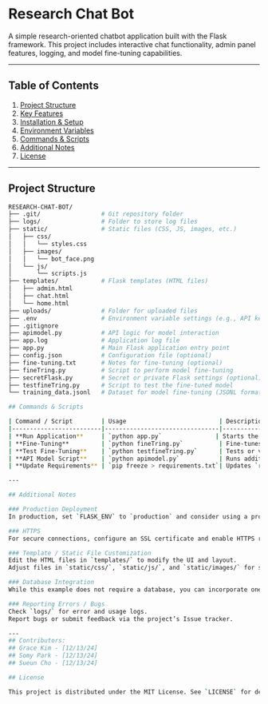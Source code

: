 # Research Chat Bot

A simple research-oriented chatbot application built with the Flask framework. This project includes interactive chat functionality, admin panel features, logging, and model fine-tuning capabilities.

---

## Table of Contents

1. [Project Structure](#project-structure)  
2. [Key Features](#key-features)  
3. [Installation & Setup](#installation--setup)  
4. [Environment Variables](#environment-variables)  
5. [Commands & Scripts](#commands--scripts)  
6. [Additional Notes](#additional-notes)  
7. [License](#license)

---

## Project Structure

```bash
RESEARCH-CHAT-BOT/
├── .git/                 # Git repository folder
├── logs/                 # Folder to store log files
├── static/               # Static files (CSS, JS, images, etc.)
│   ├── css/
│   │   └── styles.css
│   ├── images/
│   │   └── bot_face.png
│   └── js/
│       └── scripts.js
├── templates/            # Flask templates (HTML files)
│   ├── admin.html
│   ├── chat.html
│   └── home.html
├── uploads/              # Folder for uploaded files
├── .env                  # Environment variable settings (e.g., API keys)
├── .gitignore
├── apimodel.py           # API logic for model interaction
├── app.log               # Application log file
├── app.py                # Main Flask application entry point
├── config.json           # Configuration file (optional)
├── fine-tuning.txt       # Notes for fine-tuning (optional)
├── fineTring.py          # Script to perform model fine-tuning
├── secretFlask.py        # Secret or private Flask settings (optional)
├── testfineTring.py      # Script to test the fine-tuned model
└── training_data.jsonl   # Dataset for model fine-tuning (JSONL format)

## Commands & Scripts

| Command / Script        | Usage                          | Description                                               |
|-------------------------|--------------------------------|-----------------------------------------------------------|
| **Run Application**     | `python app.py`               | Starts the Flask development server                       |
| **Fine-Tuning**         | `python fineTring.py`          | Fine-tunes a model using `training_data.jsonl`            |
| **Test Fine-Tuning**    | `python testfineTring.py`      | Tests or validates the fine-tuned model                   |
| **API Model Script**    | `python apimodel.py`           | Runs additional API-related logic (if applicable)         |
| **Update Requirements** | `pip freeze > requirements.txt`| Updates `requirements.txt` based on current environment   |

---

## Additional Notes

### Production Deployment
In production, set `FLASK_ENV` to `production` and consider using a production-grade WSGI server (e.g., Gunicorn, uWSGI).

### HTTPS
For secure connections, configure an SSL certificate and enable HTTPS redirection in your production environment.

### Template / Static File Customization
Edit the HTML files in `templates/` to modify the UI and layout.  
Adjust files in `static/css/`, `static/js/`, and `static/images/` for styling or branding.

### Database Integration
While this example does not require a database, you can incorporate one (e.g., SQLite, PostgreSQL, MySQL) for storing logs, sessions, or training data.

### Reporting Errors / Bugs
Check `logs/` for error and usage logs.  
Report bugs or submit feedback via the project’s Issue tracker.

---
## Contributors: 
## Grace Kim - [12/13/24]
## Somy Park - [12/13/24]
## Sueun Cho - [12/13/24]

## License

This project is distributed under the MIT License. See `LICENSE` for details (add or modify as you see fit).

